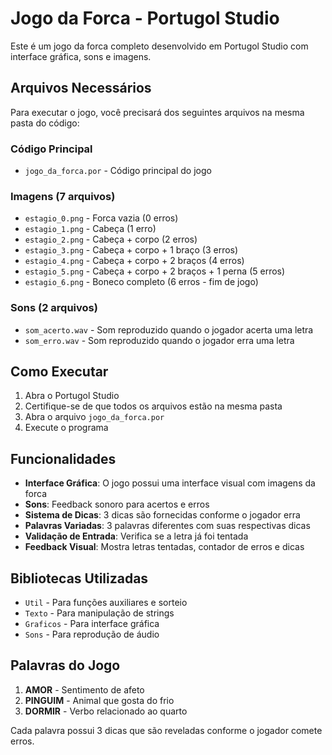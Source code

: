 # Jogo da Forca - Portugol Studio

Este é um jogo da forca completo desenvolvido em Portugol Studio com interface gráfica, sons e imagens.

## Arquivos Necessários

Para executar o jogo, você precisará dos seguintes arquivos na mesma pasta do código:

### Código Principal
- `jogo_da_forca.por` - Código principal do jogo

### Imagens (7 arquivos)
- `estagio_0.png` - Forca vazia (0 erros)
- `estagio_1.png` - Cabeça (1 erro)
- `estagio_2.png` - Cabeça + corpo (2 erros)
- `estagio_3.png` - Cabeça + corpo + 1 braço (3 erros)
- `estagio_4.png` - Cabeça + corpo + 2 braços (4 erros)
- `estagio_5.png` - Cabeça + corpo + 2 braços + 1 perna (5 erros)
- `estagio_6.png` - Boneco completo (6 erros - fim de jogo)

### Sons (2 arquivos)
- `som_acerto.wav` - Som reproduzido quando o jogador acerta uma letra
- `som_erro.wav` - Som reproduzido quando o jogador erra uma letra

## Como Executar

1. Abra o Portugol Studio
2. Certifique-se de que todos os arquivos estão na mesma pasta
3. Abra o arquivo `jogo_da_forca.por`
4. Execute o programa

## Funcionalidades

- **Interface Gráfica**: O jogo possui uma interface visual com imagens da forca
- **Sons**: Feedback sonoro para acertos e erros
- **Sistema de Dicas**: 3 dicas são fornecidas conforme o jogador erra
- **Palavras Variadas**: 3 palavras diferentes com suas respectivas dicas
- **Validação de Entrada**: Verifica se a letra já foi tentada
- **Feedback Visual**: Mostra letras tentadas, contador de erros e dicas

## Bibliotecas Utilizadas

- `Util` - Para funções auxiliares e sorteio
- `Texto` - Para manipulação de strings
- `Graficos` - Para interface gráfica
- `Sons` - Para reprodução de áudio

## Palavras do Jogo

1. **AMOR** - Sentimento de afeto
2. **PINGUIM** - Animal que gosta do frio
3. **DORMIR** - Verbo relacionado ao quarto

Cada palavra possui 3 dicas que são reveladas conforme o jogador comete erros.

